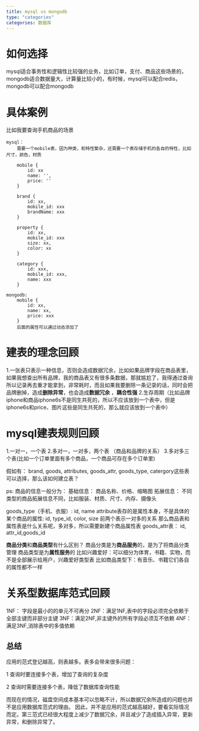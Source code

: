 ```yaml
---
title: mysql vs mongodb
type: "categories"
categories: 数据库
---
```


# 如何选择
mysql适合事务性和逻辑性比较强的业务，比如订单，支付、商品这些场景的，mongodb适合数据量大，计算量比较小的，有时候，mysql可以配合redis，mongodb可以配合mongodb

# 具体案例
比如我要查询手机商品的场景
```
mysql：
	需要一个mobile表，因为种类，和特性繁杂，还需要一个表存储手机的各自的特性，比如尺寸，颜色，材质

	mobile {
		id: xx
		name: '',
		price: ''
	}

	brand {
		id: xx,
		mobile_id: xxx
		brandName: xxx
	}

	property {
		id: xx,
		mobile_id: xxx
		size: xx,
		color: xx
	}

	category {
		id: xxx,
		mobile_id: xxx,
		name: xxx
	}

mongodb:
	mobile {
		id: xx,
		name: xx,
		price: xxx
	}
	后面的属性可以通过动态添加了
```

# 建表的理念回顾

1.一张表只表示一种信息，否则会造成数据冗余，比如如果品牌字段在商品表里，如果我想查出所有品牌，我的商品表又有很多条数据，那就尴尬了，我得通过查询所以记录再去重才能拿到，非常耗时，而且如果我要删除一条记录的话，同时会把品牌删掉，造成**删除异常**，也会造成**数据冗余** ，**耦合性强**
2.生存周期（比如品牌iphone和商品iphone6s不是同生共死的，所以不应该放到一个表中，但是iphone6s和price、图片这些是同生共死的，那么就应该放到一个表中）

# mysql建表规则回顾
1.一对一，一个表
2.多对一，一对多，两个表 （商品和品牌的关系）
3.多对多三个表(比如一个订单里面有多个商品，一个商品可存在多个订单里)

假如有： brand, goods, attributes, goods_attr, goods_type, catergory这些表可以选择，那么该如何建立表？

ps: 
	商品的信息一般分为：
	基础信息： 商品名称、价格、缩略图
	拓展信息： 不同类型的商品拓展信息不同，比如服装、材质、尺寸、内存、摄像头


goods_type（手机、衣服）: id, name
attribute表存的是属性本身，不是具体的某个商品的属性: id, type_id, color, size
前两个表示一对多的关系
那么商品表和属性表是什么关系呢，多对多，所以需要新建个商品属性表 goods_attr表： id, attr_id,goods_id

**商品分类**和**商品类型**有什么区别？
商品分类是为**商品服务**的，是为了将商品分类管理
商品类型是为**属性服务**的
比如兴趣爱好：可以细分为体育，书籍、实物，而不是全部展示给用户，兴趣爱好类型表
比如商品类型下：有音乐、书籍它们各自的属性都不一样


# 关系型数据库范式回顾

1NF： 字段是最小的的单元不可再分
2NF：满足1NF,表中的字段必须完全依赖于全部主键而非部分主键
3NF：满足2NF,非主键外的所有字段必须互不依赖
4NF：满足3NF,消除表中的多值依赖

## 总结
应用的范式登记越高，则表越多。表多会带来很多问题：

1 查询时要连接多个表，增加了查询的复杂度

2 查询时需要连接多个表，降低了数据库查询性能

而现在的情况，磁盘空间成本基本可以忽略不计，所以数据冗余所造成的问题也并不是应用数据库范式的理由。
因此，并不是应用的范式越高越好，要看实际情况而定。第三范式已经很大程度上减少了数据冗余，并且减少了造成插入异常，更新异常，和删除异常了。

